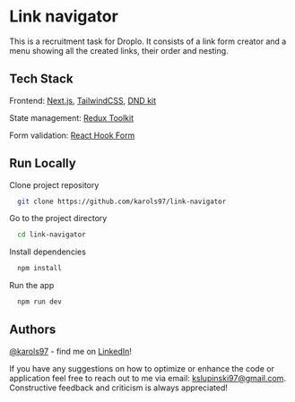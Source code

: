 
# Link navigator

This is a recruitment task for Droplo. It consists of a link form creator and a menu showing all the created links, their order and nesting.




## Tech Stack

Frontend: [Next.js](https://nextjs.org/), [TailwindCSS](https://tailwindcss.com/), [DND kit](https://dndkit.com/)

State management: [Redux Toolkit](https://redux-toolkit.js.org/)

Form validation: [React Hook Form](https://www.react-hook-form.com/)


## Run Locally

Clone project repository

```bash
  git clone https://github.com/karols97/link-navigator
```

Go to the project directory

```bash
  cd link-navigator
```

Install dependencies

```bash
  npm install
```

Run the app

```bash
  npm run dev
```


## Authors

[@karols97](https://www.github.com/karols97) -
find me on [LinkedIn](https://www.linkedin.com/in/karol-slupinski/)!

If you have any suggestions on how to optimize or enhance the code or application feel free to reach out to me via email: kslupinski97@gmail.com. Constructive feedback and criticism is always appreciated!

